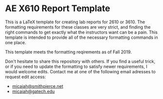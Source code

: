 # AE X610 Report Template

This is a LaTeX template for creating lab reports for 2610 or 3610. The formatting requirements
for these classes are very strict, and finding the right commands to get exactly what the
instructors want can be a pain. This template is intended to provide all of the necessary
formatting commands in one place.

This template meets the formatting reqirements as of Fall 2019.

Don't hesitate to share this repository with others. If you find a useful trick, or if you
need to update the formatting to satisfy newer requirements, I would welcome edits. Contact
me at one of the following email adresses to request edit access:

* micaiah@smithpierce.net
* micaiah@gatech.edu
